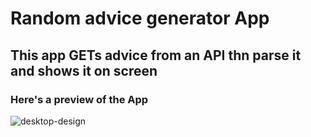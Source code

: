 # Random advice generator App
## This app GETs advice from an API thn parse it and shows it on screen
### Here's a preview of the App
![desktop-design](https://user-images.githubusercontent.com/86738490/156545263-645ab85d-7098-4142-8878-2d8ef89330c0.jpg)

